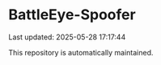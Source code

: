 # BattleEye-Spoofer

Last updated: 2025-05-28 17:17:44

This repository is automatically maintained.
